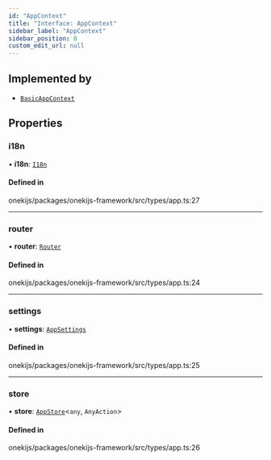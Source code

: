 ```yaml
---
id: "AppContext"
title: "Interface: AppContext"
sidebar_label: "AppContext"
sidebar_position: 0
custom_edit_url: null
---
```


## Implemented by

- [`BasicAppContext`](../classes/BasicAppContext.md)

## Properties

### i18n

• **i18n**: [`I18n`](I18n.md)

#### Defined in

onekijs/packages/onekijs-framework/src/types/app.ts:27

___

### router

• **router**: [`Router`](Router.md)

#### Defined in

onekijs/packages/onekijs-framework/src/types/app.ts:24

___

### settings

• **settings**: [`AppSettings`](AppSettings.md)

#### Defined in

onekijs/packages/onekijs-framework/src/types/app.ts:25

___

### store

• **store**: [`AppStore`](AppStore.md)<`any`, `AnyAction`\>

#### Defined in

onekijs/packages/onekijs-framework/src/types/app.ts:26
